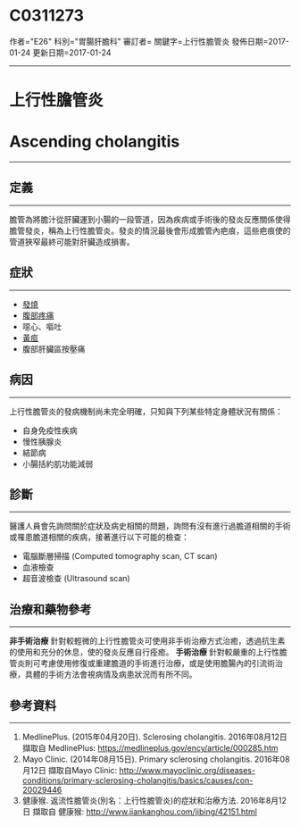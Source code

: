 # C0311273
作者="E26"
科別="胃腸肝膽科"
審訂者=
關鍵字=上行性膽管炎
發佈日期=2017-01-24
更新日期=2017-01-24

----------
# 上行性膽管炎
# Ascending cholangitis
----------
## 定義
----------

膽管為將膽汁從肝臟運到小腸的一段管道，因為疾病或手術後的發炎反應關係使得膽管發炎，稱為上行性膽管炎。發炎的情況最後會形成膽管內疤痕，這些疤痕使的管道狹窄最終可能對肝臟造成損害。

## 症狀
----------
- [發燒](C0015967)
- [腹部疼痛](C0000737)
- 噁心、嘔吐
- [黃疸](C0022346)
- 腹部肝臟區按壓痛
## 病因
----------

上行性膽管炎的發病機制尚未完全明確，只知與下列某些特定身體狀況有關係：

- 自身免疫性疾病
- 慢性胰腺炎
- 結節病
- 小腸括約肌功能減弱
## 診斷
----------

醫護人員會先詢問關於症狀及病史相關的問題，詢問有沒有進行過膽道相關的手術或罹患膽道相關的疾病，接著進行以下可能的檢查：

- 電腦斷層掃描 (Computed tomography scan, CT scan)
- 血液檢查
- 超音波檢查 (Ultrasound scan)
## 治療和藥物參考
----------

**非手術治療**
針對較輕微的上行性膽管炎可使用非手術治療方式治癒，透過抗生素的使用和充分的休息，使的發炎反應自行痊癒。
**手術治療**
針對較嚴重的上行性膽管炎則可考慮使用修復或重建膽道的手術進行治療，或是使用膽腸內的引流術治療，具體的手術方法會視病情及病患狀況而有所不同。

## 參考資料
----------
1. MedlinePlus. (2015年04月20日). Sclerosing cholangitis. 2016年08月12日 擷取自 MedlinePlus:
  https://medlineplus.gov/ency/article/000285.htm
2. Mayo Clinic. (2014年08月15日). Primary sclerosing cholangitis. 2016年08月12日 擷取自Mayo Clinic:
  http://www.mayoclinic.org/diseases-conditions/primary-sclerosing-cholangitis/basics/causes/con-20029446
3. 健康猴. 返流性膽管炎(別名：上行性膽管炎)的症狀和治療方法. 2016年8月12日 擷取自 健康猴:
  http://www.jiankanghou.com/jibing/42151.html

